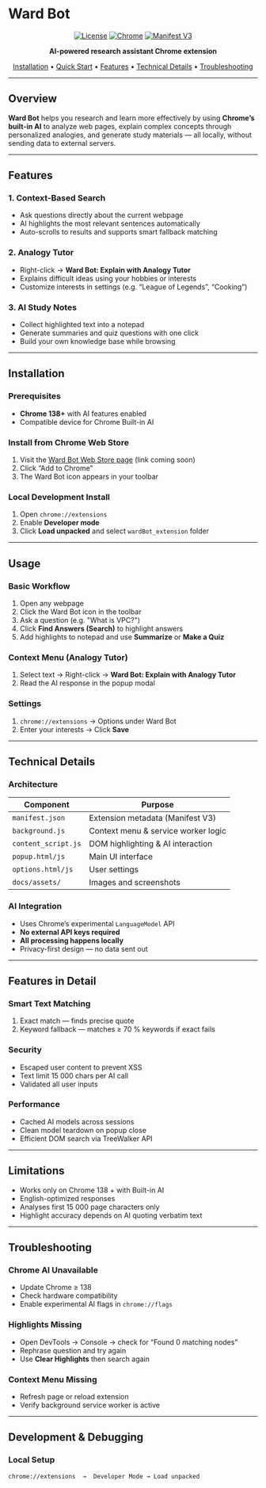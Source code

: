 # Ward Bot

<div align="center">

[![License](https://img.shields.io/badge/License-MIT-blue.svg)](./LICENSE)
[![Chrome](https://img.shields.io/badge/Chrome-138%2B-blue.svg)](https://www.google.com/chrome/)
[![Manifest V3](https://img.shields.io/badge/Manifest-V3-orange.svg)]()

**AI-powered research assistant Chrome extension**

[Installation](#installation) • [Quick Start](#usage) • [Features](#features) • [Technical Details](#technical-details) • [Troubleshooting](#troubleshooting)

</div>

---

## Overview

**Ward Bot** helps you research and learn more effectively by using **Chrome’s built-in AI** to analyze web pages, explain complex concepts through personalized analogies, and generate study materials — all locally, without sending data to external servers.

---

## Features

### 1. Context-Based Search

- Ask questions directly about the current webpage
- AI highlights the most relevant sentences automatically
- Auto-scrolls to results and supports smart fallback matching

### 2. Analogy Tutor

- Right-click → **Ward Bot: Explain with Analogy Tutor**
- Explains difficult ideas using your hobbies or interests
- Customize interests in settings (e.g. “League of Legends”, “Cooking”)

### 3. AI Study Notes

- Collect highlighted text into a notepad
- Generate summaries and quiz questions with one click
- Build your own knowledge base while browsing

---

## Installation

### Prerequisites

- **Chrome 138+** with AI features enabled
- Compatible device for Chrome Built-in AI

### Install from Chrome Web Store

1. Visit the [Ward Bot Web Store page](#) (link coming soon)
2. Click “Add to Chrome”
3. The Ward Bot icon appears in your toolbar

### Local Development Install

1. Open `chrome://extensions`
2. Enable **Developer mode**
3. Click **Load unpacked** and select `wardBot_extension` folder

---

## Usage

### Basic Workflow

1. Open any webpage
2. Click the Ward Bot icon in the toolbar
3. Ask a question (e.g. "What is VPC?")
4. Click **Find Answers (Search)** to highlight answers
5. Add highlights to notepad and use **Summarize** or **Make a Quiz**

### Context Menu (Analogy Tutor)

1. Select text → Right-click → **Ward Bot: Explain with Analogy Tutor**
2. Read the AI response in the popup modal

### Settings

1. `chrome://extensions` → Options under Ward Bot
2. Enter your interests → Click **Save**

---

## Technical Details

### Architecture

| Component           | Purpose                             |
| ------------------- | ----------------------------------- |
| `manifest.json`     | Extension metadata (Manifest V3)    |
| `background.js`     | Context menu & service worker logic |
| `content_script.js` | DOM highlighting & AI interaction   |
| `popup.html/js`     | Main UI interface                   |
| `options.html/js`   | User settings                       |
| `docs/assets/`      | Images and screenshots              |

### AI Integration

- Uses Chrome’s experimental `LanguageModel` API
- **No external API keys required**
- **All processing happens locally**
- Privacy-first design — no data sent out

---

## Features in Detail

### Smart Text Matching

1. Exact match — finds precise quote
2. Keyword fallback — matches ≥ 70 % keywords if exact fails

### Security

- Escaped user content to prevent XSS
- Text limit 15 000 chars per AI call
- Validated all user inputs

### Performance

- Cached AI models across sessions
- Clean model teardown on popup close
- Efficient DOM search via TreeWalker API

---

## Limitations

- Works only on Chrome 138 + with Built-in AI
- English-optimized responses
- Analyses first 15 000 page characters only
- Highlight accuracy depends on AI quoting verbatim text

---

## Troubleshooting

### Chrome AI Unavailable

- Update Chrome ≥ 138
- Check hardware compatibility
- Enable experimental AI flags in `chrome://flags`

### Highlights Missing

- Open DevTools → Console → check for “Found 0 matching nodes”
- Rephrase question and try again
- Use **Clear Highlights** then search again

### Context Menu Missing

- Refresh page or reload extension
- Verify background service worker is active

---

## Development & Debugging

### Local Setup

```bash
chrome://extensions  →  Developer Mode → Load unpacked
```
